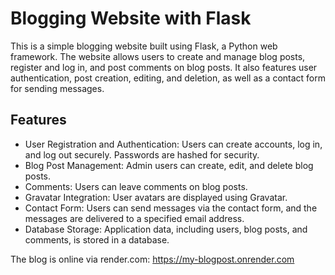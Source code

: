 # Blogging Website with Flask
This is a simple blogging website built using Flask, a Python web framework. The website allows users to create and manage blog posts, register and log in, and post comments on blog posts.
It also features user authentication, post creation, editing, and deletion, as well as a contact form for sending messages.

## Features
- User Registration and Authentication: Users can create accounts, log in, and log out securely. Passwords are hashed for security.
- Blog Post Management: Admin users can create, edit, and delete blog posts.
- Comments: Users can leave comments on blog posts.
- Gravatar Integration: User avatars are displayed using Gravatar.
- Contact Form: Users can send messages via the contact form, and the messages are delivered to a specified email address.
- Database Storage: Application data, including users, blog posts, and comments, is stored in a database.
  
The blog is online via render.com: https://my-blogpost.onrender.com
